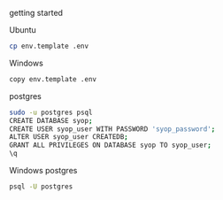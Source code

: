 getting started

Ubuntu
```bash
cp env.template .env
```
Windows
```bash
copy env.template .env
```

postgres
```bash
sudo -u postgres psql
CREATE DATABASE syop;
CREATE USER syop_user WITH PASSWORD 'syop_password';
ALTER USER syop_user CREATEDB;
GRANT ALL PRIVILEGES ON DATABASE syop TO syop_user;
\q
```

Windows postgres
```bash
psql -U postgres
```

